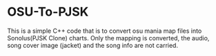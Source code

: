 # OSU-To-PJSK
This is a simple C++ code that is to convert osu mania map files into Sonolus(PJSK Clone) charts.
Only the mapping is converted, the audio, song cover image (jacket) and the song info are not carried.
